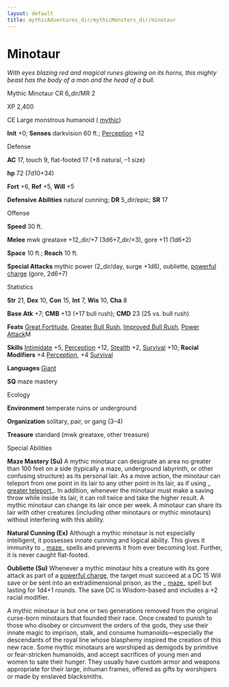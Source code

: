 ```yaml
---
layout: default
title: mythicAdventures_dir/mythicMonsters_dir/minotaur
---
```

# Minotaur

_With eyes blazing red and magical runes glowing on its horns, this mighty beast has the body of a man and the head of a bull._

Mythic Minotaur CR 6_dir/MR 2

XP 2,400

CE Large monstrous humanoid ( [mythic](../../mythicAdventures_dir/mythicMonsters#_mythic-subtype))

**Init** +0; **Senses** darkvision 60 ft.; [Perception](../../skills_dir/perception#_perception) +12

Defense

**AC** 17, touch 9, flat-footed 17 (+8 natural, –1 size)

**hp** 72 (7d10+34)

**Fort** +6, **Ref** +5, **Will** +5

**Defensive Abilities** natural cunning; **DR** 5_dir/epic; **SR** 17

Offense

**Speed** 30 ft.

**Melee** mwk greataxe +12_dir/+7 (3d6+7_dir/×3), gore +11 (1d6+2)

**Space** 10 ft.; **Reach** 10 ft.

**Special Attacks** mythic power (2_dir/day, surge +1d6), oubliette, [powerful charge](../../monsters_dir/universalMonsterRules#_powerful-charge) (gore, 2d6+7)

Statistics

**Str** 21, **Dex** 10, **Con** 15, **Int** 7, **Wis** 10, **Cha** 8

**Base Atk** +7; **CMB** +13 (+17 bull rush); **CMD** 23 (25 vs. bull rush)

**Feats** [Great Fortitude](../../feats#_great-fortitude), [Greater Bull Rush](../../feats#_greater-bull-rush), [Improved Bull Rush](../../feats#_improved-bull-rush), [Power Attack](../../mythicAdventures_dir/mythicFeats#_power-attack-mythic)M

**Skills** [Intimidate](../../skills_dir/intimidate#_intimidate) +5, [Perception](../../skills_dir/perception#_perception) +12, [Stealth](../../skills_dir/stealth#_stealth) +2, [Survival](../../skills_dir/survival#_survival) +10; **Racial Modifiers** +4 [Perception](../../skills_dir/perception#_perception), +4 [Survival](../../skills_dir/survival#_survival)

**Languages** [Giant](../../monsters_dir/creatureTypes#_giant-subtype)

**SQ** maze mastery

Ecology

**Environment** temperate ruins or underground

**Organization** solitary, pair, or gang (3–4)

**Treasure** standard (mwk greataxe, other treasure)

Special Abilities

**Maze Mastery (Su)** A mythic minotaur can designate an area no greater than 100 feet on a side (typically a maze, underground labyrinth, or other confusing structure) as its personal lair. As a move action, the minotaur can teleport from one point in its lair to any other point in its lair, as if using _ [greater teleport](../../spells_dir/teleport#_teleport-greater)_. In addition, whenever the minotaur must make a saving throw while inside its lair, it can roll twice and take the higher result. A mythic minotaur can change its lair once per week. A minotaur can share its lair with other creatures (including other minotaurs or mythic minotaurs) without interfering with this ability.

**Natural Cunning (Ex)** Although a mythic minotaur is not especially intelligent, it possesses innate cunning and logical ability. This gives it immunity to _ [maze](../../spells_dir/maze#_maze)_ spells and prevents it from ever becoming lost. Further, it is never caught flat-footed.

**Oubliette (Su)** Whenever a mythic minotaur hits a creature with its gore attack as part of a [powerful charge](../../monsters_dir/universalMonsterRules#_powerful-charge), the target must succeed at a DC 15 Will save or be sent into an extradimensional prison, as the _ [maze](../../spells_dir/maze#_maze)_ spell but lasting for 1d4+1 rounds. The save DC is Wisdom-based and includes a +2 racial modifier.

A mythic minotaur is but one or two generations removed from the original curse-born minotaurs that founded their race. Once created to punish to those who disobey or circumvent the orders of the gods, they use their innate magic to imprison, stalk, and consume humanoids—especially the descendants of the royal line whose blasphemy inspired the creation of this new race. Some mythic minotaurs are worshiped as demigods by primitive or fear-stricken humanoids, and accept sacrifices of young men and women to sate their hunger. They usually have custom armor and weapons appropriate for their large, inhuman frames, offered as gifts by worshipers or made by enslaved blacksmiths.

